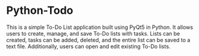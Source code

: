 # Python-Todo
This is a simple To-Do List application built using PyQt5 in Python. It allows users to create, manage, and save To-Do lists with tasks. Lists can be created, tasks can be added, deleted, and the entire list can be saved to a text file. Additionally, users can open and edit existing To-Do lists.
